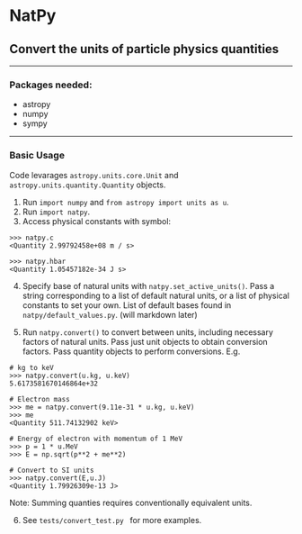 # NatPy
## Convert the units of particle physics quantities
---
### Packages needed:
- astropy
- numpy
- sympy
---
### Basic Usage

Code levarages `astropy.units.core.Unit` and `astropy.units.quantity.Quantity` objects.

1. Run `import numpy` and `from astropy import units as u`.
2. Run `import natpy`.
3. Access physical constants with symbol:
```
>>> natpy.c
<Quantity 2.99792458e+08 m / s>

>>> natpy.hbar
<Quantity 1.05457182e-34 J s>
```

4. Specify base of natural units with `natpy.set_active_units()`. Pass a string corresponding to a list of default natural units, or a list of physical constants to set your own. List of default bases found in `natpy/default_values.py`. (will markdown later)

5. Run `natpy.convert()` to convert between units, including necessary factors of natural units. Pass just unit objects to obtain conversion factors. Pass quantity objects to perform conversions. E.g.
```
# kg to keV
>>> natpy.convert(u.kg, u.keV)
5.6173581670146864e+32

# Electron mass
>>> me = natpy.convert(9.11e-31 * u.kg, u.keV)
>>> me
<Quantity 511.74132902 keV>

# Energy of electron with momentum of 1 MeV 
>>> p = 1 * u.MeV
>>> E = np.sqrt(p**2 + me**2)

# Convert to SI units
>>> natpy.convert(E,u.J)
<Quantity 1.79926309e-13 J>
```
Note: Summing quanties requires conventionally equivalent units.

6. See ```tests/convert_test.py ``` for more examples.